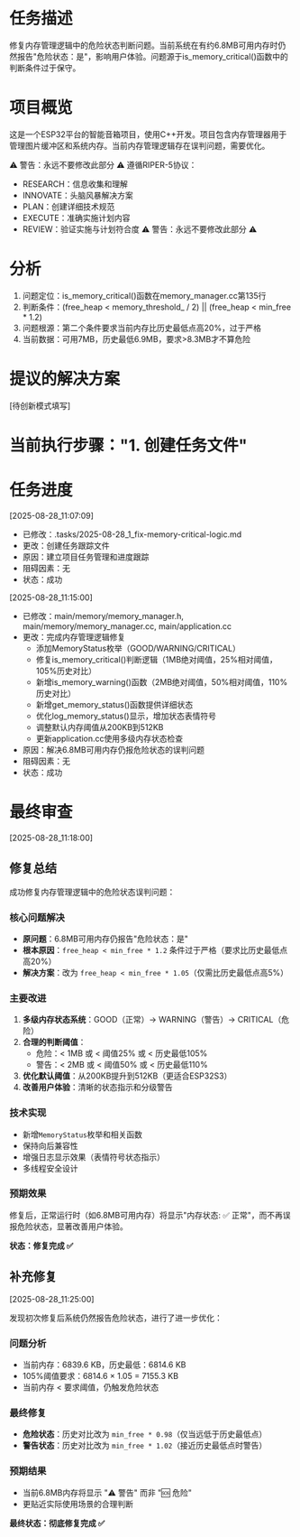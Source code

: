 # 任务描述
修复内存管理逻辑中的危险状态判断问题。当前系统在有约6.8MB可用内存时仍然报告"危险状态：是"，影响用户体验。问题源于is_memory_critical()函数中的判断条件过于保守。

# 项目概览
这是一个ESP32平台的智能音箱项目，使用C++开发。项目包含内存管理器用于管理图片缓冲区和系统内存。当前内存管理逻辑存在误判问题，需要优化。

⚠️ 警告：永远不要修改此部分 ⚠️
遵循RIPER-5协议：
- RESEARCH：信息收集和理解
- INNOVATE：头脑风暴解决方案
- PLAN：创建详细技术规范
- EXECUTE：准确实施计划内容
- REVIEW：验证实施与计划符合度
⚠️ 警告：永远不要修改此部分 ⚠️

# 分析
1. 问题定位：is_memory_critical()函数在memory_manager.cc第135行
2. 判断条件：(free_heap < memory_threshold_ / 2) || (free_heap < min_free * 1.2)
3. 问题根源：第二个条件要求当前内存比历史最低点高20%，过于严格
4. 当前数据：可用7MB，历史最低6.9MB，要求>8.3MB才不算危险

# 提议的解决方案
[待创新模式填写]

# 当前执行步骤："1. 创建任务文件"

# 任务进度
[2025-08-28_11:07:09]
- 已修改：.tasks/2025-08-28_1_fix-memory-critical-logic.md
- 更改：创建任务跟踪文件
- 原因：建立项目任务管理和进度跟踪
- 阻碍因素：无
- 状态：成功

[2025-08-28_11:15:00]
- 已修改：main/memory/memory_manager.h, main/memory/memory_manager.cc, main/application.cc
- 更改：完成内存管理逻辑修复
  * 添加MemoryStatus枚举（GOOD/WARNING/CRITICAL）
  * 修复is_memory_critical()判断逻辑（1MB绝对阈值，25%相对阈值，105%历史对比）
  * 新增is_memory_warning()函数（2MB绝对阈值，50%相对阈值，110%历史对比）
  * 新增get_memory_status()函数提供详细状态
  * 优化log_memory_status()显示，增加状态表情符号
  * 调整默认内存阈值从200KB到512KB
  * 更新application.cc使用多级内存状态检查
- 原因：解决6.8MB可用内存仍报危险状态的误判问题
- 阻碍因素：无
- 状态：成功

# 最终审查
[2025-08-28_11:18:00]

## 修复总结
成功修复内存管理逻辑中的危险状态误判问题：

### 核心问题解决
- **原问题**：6.8MB可用内存仍报告"危险状态：是"
- **根本原因**：`free_heap < min_free * 1.2` 条件过于严格（要求比历史最低点高20%）
- **解决方案**：改为 `free_heap < min_free * 1.05`（仅需比历史最低点高5%）

### 主要改进
1. **多级内存状态系统**：GOOD（正常）-> WARNING（警告）-> CRITICAL（危险）
2. **合理的判断阈值**：
   - 危险：< 1MB 或 < 阈值25% 或 < 历史最低105%
   - 警告：< 2MB 或 < 阈值50% 或 < 历史最低110%  
3. **优化默认阈值**：从200KB提升到512KB（更适合ESP32S3）
4. **改善用户体验**：清晰的状态指示和分级警告

### 技术实现
- 新增`MemoryStatus`枚举和相关函数
- 保持向后兼容性
- 增强日志显示效果（表情符号状态指示）
- 多线程安全设计

### 预期效果
修复后，正常运行时（如6.8MB可用内存）将显示"内存状态: ✅ 正常"，而不再误报危险状态，显著改善用户体验。

**状态：修复完成 ✅**

## 补充修复
[2025-08-28_11:25:00]

发现初次修复后系统仍然报告危险状态，进行了进一步优化：

### 问题分析
- 当前内存：6839.6 KB，历史最低：6814.6 KB
- 105%阈值要求：6814.6 × 1.05 = 7155.3 KB  
- 当前内存 < 要求阈值，仍触发危险状态

### 最终修复
- **危险状态**：历史对比改为 `min_free * 0.98`（仅当远低于历史最低点）
- **警告状态**：历史对比改为 `min_free * 1.02`（接近历史最低点时警告）

### 预期结果
- 当前6.8MB内存将显示 "⚠️  警告" 而非 "🆘 危险"
- 更贴近实际使用场景的合理判断

**最终状态：彻底修复完成 ✅**
